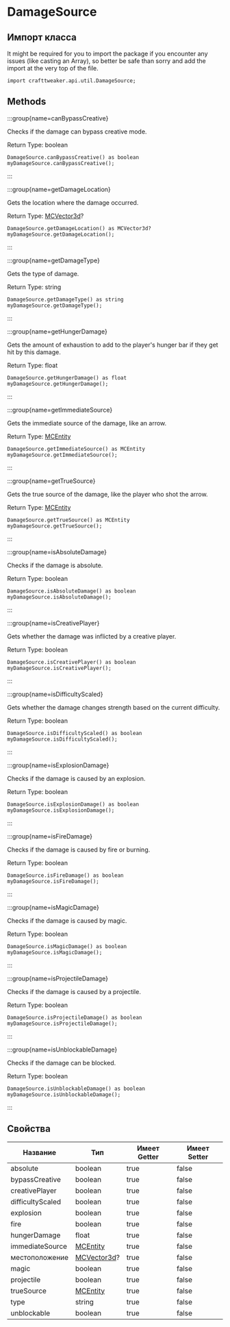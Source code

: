 # DamageSource

## Импорт класса

It might be required for you to import the package if you encounter any issues (like casting an Array), so better be safe than sorry and add the import at the very top of the file.
```zenscript
import crafttweaker.api.util.DamageSource;
```


## Methods

:::group{name=canBypassCreative}

Checks if the damage can bypass creative mode.

Return Type: boolean

```zenscript
DamageSource.canBypassCreative() as boolean
myDamageSource.canBypassCreative();
```

:::

:::group{name=getDamageLocation}

Gets the location where the damage occurred.

Return Type: [MCVector3d](/vanilla/api/util/MCVector3d)?

```zenscript
DamageSource.getDamageLocation() as MCVector3d?
myDamageSource.getDamageLocation();
```

:::

:::group{name=getDamageType}

Gets the type of damage.

Return Type: string

```zenscript
DamageSource.getDamageType() as string
myDamageSource.getDamageType();
```

:::

:::group{name=getHungerDamage}

Gets the amount of exhaustion to add to the player's hunger bar if they get hit by this damage.

Return Type: float

```zenscript
DamageSource.getHungerDamage() as float
myDamageSource.getHungerDamage();
```

:::

:::group{name=getImmediateSource}

Gets the immediate source of the damage, like an arrow.

Return Type: [MCEntity](/vanilla/api/entity/MCEntity)

```zenscript
DamageSource.getImmediateSource() as MCEntity
myDamageSource.getImmediateSource();
```

:::

:::group{name=getTrueSource}

Gets the true source of the damage, like the player who shot the arrow.

Return Type: [MCEntity](/vanilla/api/entity/MCEntity)

```zenscript
DamageSource.getTrueSource() as MCEntity
myDamageSource.getTrueSource();
```

:::

:::group{name=isAbsoluteDamage}

Checks if the damage is absolute.

Return Type: boolean

```zenscript
DamageSource.isAbsoluteDamage() as boolean
myDamageSource.isAbsoluteDamage();
```

:::

:::group{name=isCreativePlayer}

Gets whether the damage was inflicted by a creative player.

Return Type: boolean

```zenscript
DamageSource.isCreativePlayer() as boolean
myDamageSource.isCreativePlayer();
```

:::

:::group{name=isDifficultyScaled}

Gets whether the damage changes strength based on the current difficulty.

Return Type: boolean

```zenscript
DamageSource.isDifficultyScaled() as boolean
myDamageSource.isDifficultyScaled();
```

:::

:::group{name=isExplosionDamage}

Checks if the damage is caused by an explosion.

Return Type: boolean

```zenscript
DamageSource.isExplosionDamage() as boolean
myDamageSource.isExplosionDamage();
```

:::

:::group{name=isFireDamage}

Checks if the damage is caused by fire or burning.

Return Type: boolean

```zenscript
DamageSource.isFireDamage() as boolean
myDamageSource.isFireDamage();
```

:::

:::group{name=isMagicDamage}

Checks if the damage is caused by magic.

Return Type: boolean

```zenscript
DamageSource.isMagicDamage() as boolean
myDamageSource.isMagicDamage();
```

:::

:::group{name=isProjectileDamage}

Checks if the damage is caused by a projectile.

Return Type: boolean

```zenscript
DamageSource.isProjectileDamage() as boolean
myDamageSource.isProjectileDamage();
```

:::

:::group{name=isUnblockableDamage}

Checks if the damage can be blocked.

Return Type: boolean

```zenscript
DamageSource.isUnblockableDamage() as boolean
myDamageSource.isUnblockableDamage();
```

:::


## Свойства

| Название         | Тип                                         | Имеет Getter | Имеет Setter |
| ---------------- | ------------------------------------------- | ------------ | ------------ |
| absolute         | boolean                                     | true         | false        |
| bypassCreative   | boolean                                     | true         | false        |
| creativePlayer   | boolean                                     | true         | false        |
| difficultyScaled | boolean                                     | true         | false        |
| explosion        | boolean                                     | true         | false        |
| fire             | boolean                                     | true         | false        |
| hungerDamage     | float                                       | true         | false        |
| immediateSource  | [MCEntity](/vanilla/api/entity/MCEntity)    | true         | false        |
| местоположение   | [MCVector3d](/vanilla/api/util/MCVector3d)? | true         | false        |
| magic            | boolean                                     | true         | false        |
| projectile       | boolean                                     | true         | false        |
| trueSource       | [MCEntity](/vanilla/api/entity/MCEntity)    | true         | false        |
| type             | string                                      | true         | false        |
| unblockable      | boolean                                     | true         | false        |

